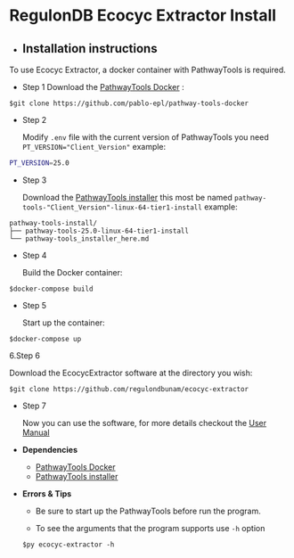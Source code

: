 # RegulonDB Ecocyc Extractor Install

- ## Installation instructions

To use Ecocyc Extractor, a docker container with PathwayTools is required.

- Step 1
Download the [PathwayTools Docker](https://github.com/pablo-epl/pathway-tools-docker) :

```shell
$git clone https://github.com/pablo-epl/pathway-tools-docker
```

- Step 2

   Modify ```.env``` file with the current version of PathwayTools you need ```PT_VERSION="Client_Version"``` example:

```bash
PT_VERSION=25.0
```

- Step 3

   Download the [PathwayTools installer](https://bioinformatics.ai.sri.com/ptools/) this most be named ```pathway-tools-"Client_Version"-linux-64-tier1-install``` example:

```shell
pathway-tools-install/
├── pathway-tools-25.0-linux-64-tier1-install
└── pathway-tools_installer_here.md
```

- Step 4

   Build the Docker container:

```shell
$docker-compose build
```

- Step 5

   Start up the container:

```shell
$docker-compose up
```

6.Step 6

   Download the EcocycExtractor software at the directory you wish:

```shell
$git clone https://github.com/regulondbunam/ecocyc-extractor
```

- Step 7

   Now you can use the software, for more details checkout the [User Manual](docs/MU.md)

- **Dependencies**

  - [PathwayTools Docker](https://github.com/pablo-epl/pathway-tools-docker)
  - [PathwayTools installer](https://bioinformatics.ai.sri.com/ptools/)

- **Errors & Tips**
  - Be sure to start up the PathwayTools before run the program.

  - To see the arguments that the program supports use ```-h``` option

  ```shell
  $py ecocyc-extractor -h
  ```
